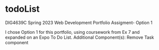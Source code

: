 # todoList
DIG4639C Spring 2023 Web Development
Portfolio Assigment- Option 1


I chose Option 1 for this portfolio, using coursework from Ex 7 and expanded on an Expo To Do List.
Additional Component(s): Remove Task component
